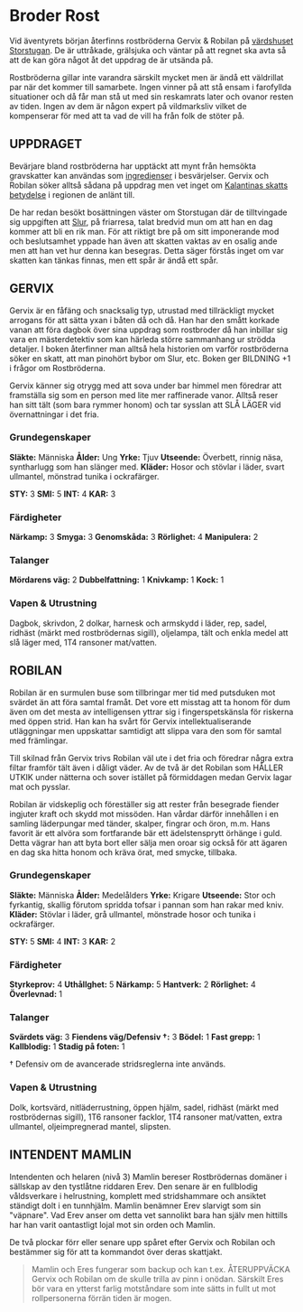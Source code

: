 # Broder Rost

Vid äventyrets början återfinns rostbröderna Gervix & Robilan på [värdshuset Storstugan](storstugan.html). De är uttråkade, grälsjuka och väntar på att regnet ska avta så att de kan göra något åt det uppdrag de är utsända på.

Rostbröderna gillar inte varandra särskilt mycket men är ändå ett väldrillat par när det kommer till samarbete. Ingen vinner på att stå ensam i farofyllda situationer och då får man stå ut med sin reskamrats later och ovanor resten av tiden. Ingen av dem är någon expert på vildmarksliv vilket de kompenserar för med att ta vad de vill ha från folk de stöter på.

## UPPDRAGET

Bevärjare bland rostbröderna har upptäckt att mynt från hemsökta gravskatter kan användas som [ingredienser](husregler.html#ingredienser-s-107) i besvärjelser. Gervix och Robilan söker alltså sådana på uppdrag men vet inget om [Kalantinas skatts betydelse](kalantina.html#skattens-betydelse) i regionen de anlänt till.

De har redan besökt bosättningen väster om Storstugan där de tilltvingade sig uppgiften att [Slur](slur.html), på friarresa, talat bredvid mun om att han en dag kommer att bli en rik man. För att riktigt bre på om sitt imponerande mod och beslutsamhet yppade han även att skatten vaktas av en osalig ande men att han vet hur denna kan besegras. Detta säger förstås inget om var skatten kan tänkas finnas, men ett spår är ändå ett spår.

## GERVIX

Gervix är en fåfäng och snacksalig typ, utrustad med tillräckligt mycket arrogans för att sätta yxan i båten då och då. Han har den smått korkade vanan att föra dagbok över sina uppdrag som rostbroder då han inbillar sig vara en mästerdetektiv som kan härleda större sammanhang ur strödda detaljer. I boken återfinner man alltså hela historien om varför rostbröderna söker en skatt, att man pinohört bybor om Slur, etc. Boken ger BILDNING +1 i frågor om Rostbröderna.

Gervix känner sig otrygg med att sova under bar himmel men föredrar att framställa sig som en person med lite mer raffinerade vanor. Alltså reser han sitt tält (som bara rymmer honom) och tar sysslan att SLÅ LÄGER vid övernattningar i det fria.

### Grundegenskaper

**Släkte:** Människa
**Ålder:** Ung
**Yrke:** Tjuv
**Utseende:** Överbett, rinnig näsa, syntharlugg som han slänger med.
**Kläder:** Hosor och stövlar i läder, svart ullmantel, mönstrad tunika i ockrafärger.

**STY:** 3
**SMI:** 5
**INT:** 4
**KAR:** 3

### Färdigheter

**Närkamp:** 3
**Smyga:** 3
**Genomskåda:** 3
**Rörlighet:** 4
**Manipulera:** 2

### Talanger

**Mördarens väg:** 2
**Dubbelfattning:** 1
**Knivkamp:** 1
**Kock:** 1

### Vapen & Utrustning

Dagbok, skrivdon, 2 dolkar, harnesk och armskydd i läder, rep, sadel, ridhäst (märkt med rostbrödernas sigill), oljelampa, tält och enkla medel att slå läger med, 1T4 ransoner mat/vatten.

## ROBILAN

Robilan är en surmulen buse som tillbringar mer tid med putsduken mot svärdet än att föra samtal framåt. Det vore ett misstag att ta honom för dum även om det mesta av intelligensen yttrar sig i fingerspetskänsla för riskerna med öppen strid. Han kan ha svårt för Gervix intellektualiserande utläggningar men uppskattar samtidigt att slippa vara den som för samtal med främlingar.

Till skilnad från Gervix trivs Robilan väl ute i det fria och föredrar några extra filtar framför tält även i dåligt väder. Av de två är det Robilan som HÅLLER UTKIK under nätterna och sover istället på förmiddagen medan Gervix lagar mat och pysslar.

Robilan är vidskeplig och föreställer sig att rester från besegrade fiender ingjuter kraft och skydd mot missöden. Han vårdar därför innehållen i en samling läderpungar med tänder, skalper, fingrar och öron, m.m. Hans favorit är ett alvöra som fortfarande bär ett ädelstensprytt örhänge i guld. Detta vägrar han att byta bort eller sälja men oroar sig också för att ägaren en dag ska hitta honom och kräva örat, med smycke, tillbaka.

### Grundegenskaper

**Släkte:** Människa
**Ålder:** Medelålders
**Yrke:** Krigare
**Utseende:** Stor och fyrkantig, skallig förutom spridda tofsar i pannan som han rakar med kniv.
**Kläder:** Stövlar i läder, grå ullmantel, mönstrade hosor och tunika i ockrafärger.

**STY:** 5
**SMI:** 4
**INT:** 3
**KAR:** 2

### Färdigheter

**Styrkeprov:** 4
**Uthållghet:** 5
**Närkamp:** 5
**Hantverk:** 2
**Rörlighet:** 4
**Överlevnad:** 1

### Talanger

**Svärdets väg:** 3
**Fiendens väg/Defensiv †:** 3
**Bödel:** 1
**Fast grepp:** 1
**Kallblodig:** 1
**Stadig på foten:** 1

† Defensiv om de avancerade stridsreglerna inte används.

### Vapen & Utrustning

Dolk, kortsvärd, nitläderrustning, öppen hjälm, sadel, ridhäst (märkt med rostbrödernas sigill), 1T6 ransoner facklor, 1T4 ransoner mat/vatten, extra ullmantel, oljeimpregnerad mantel, slipsten.

## INTENDENT MAMLIN

Intendenten och helaren (nivå 3) Mamlin bereser Rostbrödernas domäner i sällskap av den tystlåtne riddaren Erev. Den senare är en fullblodig våldsverkare i helrustning, komplett med stridshammare och ansiktet ständigt dolt i en tunnhjälm. Mamlin benämner Erev slarvigt som sin "väpnare". Vad Erev anser om detta vet sannolikt bara han själv men hittills har han varit oantastligt lojal mot sin orden och Mamlin.

De två plockar förr eller senare upp spåret efter Gervix och Robilan och bestämmer sig för att ta kommandot över deras skattjakt.

> Mamlin och Eres fungerar som backup och kan t.ex. ÅTERUPPVÄCKA Gervix och Robilan om de skulle trilla av pinn i onödan. Särskilt Eres bör vara en ytterst farlig motståndare som inte sätts in fullt ut mot rollpersonerna förrän tiden är mogen.

